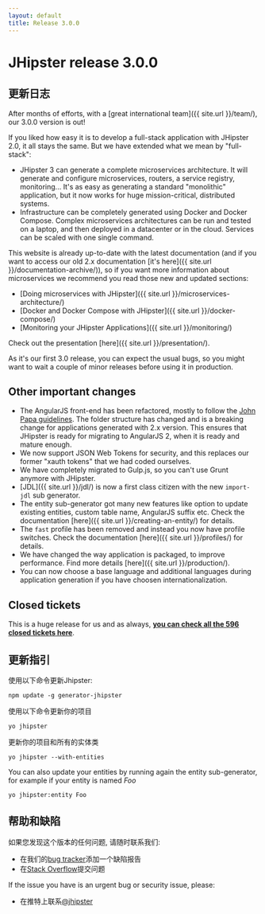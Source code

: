 ```yaml
---
layout: default
title: Release 3.0.0
---
```


JHipster release 3.0.0
==================

更新日志
----------

After months of efforts, with a [great international team]({{ site.url }}/team/), our 3.0.0 version is out!

If you liked how easy it is to develop a full-stack application with JHipster 2.0, it all stays the same. But we have extended what we mean by "full-stack":

- JHipster 3 can generate a complete microservices architecture. It will generate and configure microservices, routers, a service registry, monitoring... It's as easy as generating a standard "monolithic" application, but it now works for huge mission-critical, distributed systems.
- Infrastructure can be completely generated using Docker and Docker Compose. Complex microservices architectures can be run and tested on a laptop, and then deployed in a datacenter or in the cloud. Services can be scaled with one single command.

This website is already up-to-date with the latest documentation (and if you want to access our old 2.x documentation [it's here]({{ site.url }}/documentation-archive/)), so if you want more information about microservices we recommend you read those new and updated sections:

- [Doing microservices with JHipster]({{ site.url }}/microservices-architecture/)
- [Docker and Docker Compose with JHipster]({{ site.url }}/docker-compose/)
- [Monitoring your JHipster Applications]({{ site.url }}/monitoring/)

Check out the presentation [here]({{ site.url }}/presentation/).

As it's our first 3.0 release, you can expect the usual bugs, so you might want to wait a couple of minor releases before using it in production.

Other important changes
------------

- The AngularJS front-end has been refactored, mostly to follow the [John Papa guidelines](https://github.com/johnpapa/angular-styleguide/blob/master/a1/README.md). The folder structure has changed and is a breaking change for applications generated with 2.x version. This ensures that JHipster is ready for migrating to AngularJS 2, when it is ready and mature enough.
- We now support JSON Web Tokens for security, and this replaces our former "xauth tokens" that we had coded ourselves.
- We have completely migrated to Gulp.js, so you can't use Grunt anymore with JHipster.
- [JDL]({{ site.url }}/jdl/) is now a first class citizen with the new `import-jdl` sub generator.
- The entity sub-generator got many new features like option to update existing entities, custom table name, AngularJS suffix etc. Check the documentation [here]({{ site.url }}/creating-an-entity/) for details.
- The `fast` profile has been removed and instead you now have profile switches. Check the documentation [here]({{ site.url }}/profiles/) for details.
- We have changed the way application is packaged, to improve performance. Find more details [here]({{ site.url }}/production/).
- You can now choose a base language and additional languages during application generation if you have choosen internationalization.

Closed tickets
------------
This is a huge release for us and as always, __[you can check all the 596 closed tickets here](https://github.com/jhipster/generator-jhipster/issues?q=milestone%3A3.0.0+is%3Aclosed)__.

更新指引
------------

使用以下命令更新Jhipster:

```
npm update -g generator-jhipster
```

使用以下命令更新你的项目

```
yo jhipster
```

更新你的项目和所有的实体类

```
yo jhipster --with-entities
```

You can also update your entities by running again the entity sub-generator, for example if your entity is named _Foo_

```
yo jhipster:entity Foo
```

帮助和缺陷
--------------

如果您发现这个版本的任何问题, 请随时联系我们:

- 在我们的[bug tracker](https://github.com/jhipster/generator-jhipster/issues?state=open)添加一个缺陷报告
- 在[Stack Overflow](http://stackoverflow.com/tags/jhipster/info)提交问题

If the issue you have is an urgent bug or security issue, please:

- 在推特上联系[@jhipster](https://twitter.com/jhipster)
